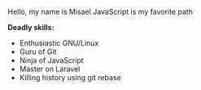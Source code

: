 Hello, my name is Misael
JavaScript is my favorite path

**Deadly skills:**
* Enthusiastic GNU/Linux
* Guru of Git
* Ninja of JavaScript
* Master on Laravel
* Killing history using git rebase
